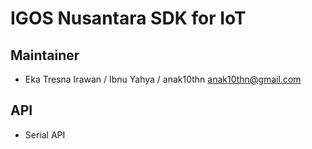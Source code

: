 # IGOS Nusantara SDK for IoT

## Maintainer

* Eka Tresna Irawan / Ibnu Yahya / anak10thn <anak10thn@gmail.com>

## API

* Serial API
